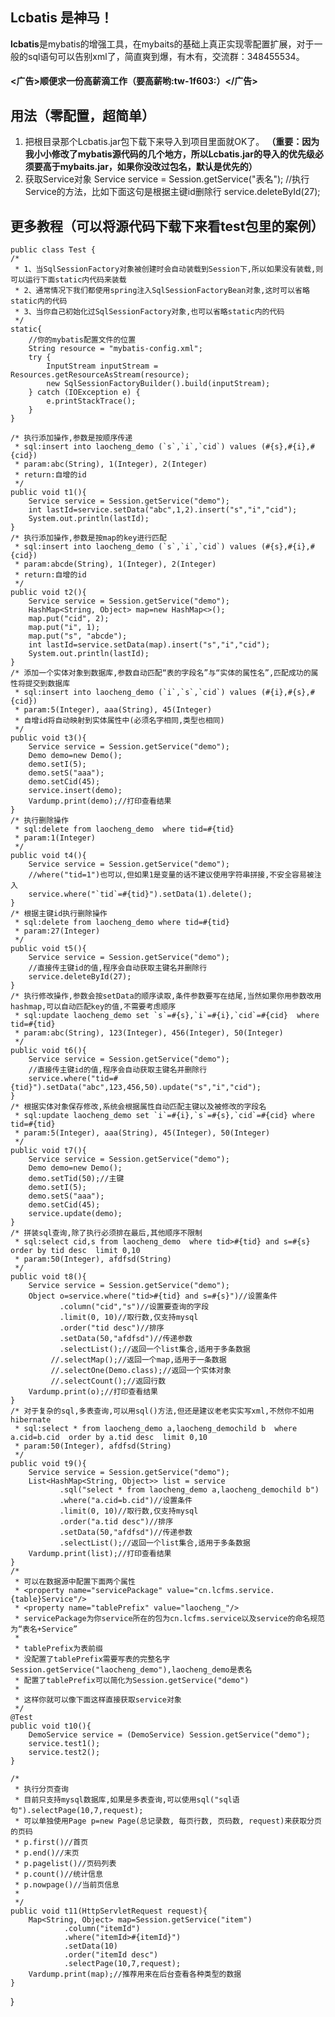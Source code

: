 ## Lcbatis 是神马！
**lcbatis**是mybatis的增强工具，在mybaits的基础上真正实现零配置扩展，对于一般的sql语句可以告别xml了，简直爽到爆，有木有，交流群：348455534。
#### <广告>顺便求一份高薪滴工作（要高薪哟:tw-1f603:）</广告>

## 用法（零配置，超简单）
1. 把根目录那个Lcbatis.jar包下载下来导入到项目里面就OK了。
**（重要：因为我小小修改了mybatis源代码的几个地方，所以Lcbatis.jar的导入的优先级必须要高于mybaits.jar，如果你没改过包名，默认是优先的）**
1. 获取Service对象
		Service service = Session.getService("表名");
		//执行Service的方法，比如下面这句是根据主键id删除行
		service.deleteById(27);

## 更多教程（可以将源代码下载下来看test包里的案例）
	public class Test {
	/*
	 * 1、当SqlSessionFactory对象被创建时会自动装载到Session下,所以如果没有装载,则可以运行下面static内代码来装载
	 * 2、通常情况下我们都使用spring注入SqlSessionFactoryBean对象,这时可以省略static内的代码
	 * 3、当你自己初始化过SqlSessionFactory对象,也可以省略static内的代码
	 */
	static{
		//你的mybatis配置文件的位置
		String resource = "mybatis-config.xml";
		try {
			InputStream inputStream = Resources.getResourceAsStream(resource);
			new SqlSessionFactoryBuilder().build(inputStream);
		} catch (IOException e) {
			e.printStackTrace();
		}		
	}
	
	/* 执行添加操作,参数是按顺序传递
	 * sql:insert into laocheng_demo (`s`,`i`,`cid`) values (#{s},#{i},#{cid})
	 * param:abc(String), 1(Integer), 2(Integer)
	 * return:自增的id
	 */
	public void t1(){		
		Service service = Session.getService("demo");			
		int lastId=service.setData("abc",1,2).insert("s","i","cid");
		System.out.println(lastId);
	}
	/* 执行添加操作,参数是按map的key进行匹配
	 * sql:insert into laocheng_demo (`s`,`i`,`cid`) values (#{s},#{i},#{cid})
	 * param:abcde(String), 1(Integer), 2(Integer)
	 * return:自增的id
	 */
	public void t2(){		
		Service service = Session.getService("demo");	
		HashMap<String, Object> map=new HashMap<>();
		map.put("cid", 2);
		map.put("i", 1);
		map.put("s", "abcde");
		int lastId=service.setData(map).insert("s","i","cid");
		System.out.println(lastId);
	}
	/* 添加一个实体对象到数据库,参数自动匹配“表的字段名”与“实体的属性名”,匹配成功的属性将提交到数据库
	 * sql:insert into laocheng_demo (`i`,`s`,`cid`) values (#{i},#{s},#{cid})
	 * param:5(Integer), aaa(String), 45(Integer)
	 * 自增id将自动映射到实体属性中(必须名字相同,类型也相同)
	 */
	public void t3(){		
		Service service = Session.getService("demo");	
		Demo demo=new Demo();
		demo.setI(5);	
		demo.setS("aaa");
		demo.setCid(45);
		service.insert(demo);
		Vardump.print(demo);//打印查看结果
	}
	/* 执行删除操作
	 * sql:delete from laocheng_demo  where tid=#{tid}
	 * param:1(Integer)
	 */
	public void t4(){		
		Service service = Session.getService("demo");	
		//where("tid=1")也可以,但如果1是变量的话不建议使用字符串拼接,不安全容易被注入
		service.where("`tid`=#{tid}").setData(1).delete();
	}
	/* 根据主键id执行删除操作
	 * sql:delete from laocheng_demo where tid=#{tid}
	 * param:27(Integer)
	 */
	public void t5(){		
		Service service = Session.getService("demo");
		//直接传主键id的值,程序会自动获取主键名并删除行
		service.deleteById(27);
	}
	/* 执行修改操作,参数会按setData的顺序读取,条件参数要写在结尾,当然如果你用参数改用hashmap,可以自动匹配key的值,不需要考虑顺序
	 * sql:update laocheng_demo set `s`=#{s},`i`=#{i},`cid`=#{cid}  where tid=#{tid}
	 * param:abc(String), 123(Integer), 456(Integer), 50(Integer)
	 */
	public void t6(){		
		Service service = Session.getService("demo");
		//直接传主键id的值,程序会自动获取主键名并删除行
		service.where("tid=#{tid}").setData("abc",123,456,50).update("s","i","cid");
	}
	/* 根据实体对象保存修改,系统会根据属性自动匹配主键以及被修改的字段名
	 * sql:update laocheng_demo set `i`=#{i},`s`=#{s},`cid`=#{cid} where tid=#{tid}
	 * param:5(Integer), aaa(String), 45(Integer), 50(Integer)
	 */	
	public void t7(){		
		Service service = Session.getService("demo");
		Demo demo=new Demo();		
		demo.setTid(50);//主键
		demo.setI(5);	
		demo.setS("aaa");
		demo.setCid(45);
		service.update(demo);
	}
	/* 拼装sql查询,除了执行必须排在最后,其他顺序不限制
	 * sql:select cid,s from laocheng_demo  where tid>#{tid} and s=#{s}  order by tid desc  limit 0,10
	 * param:50(Integer), afdfsd(String)
	 */
	public void t8(){	
		Service service = Session.getService("demo");
		Object o=service.where("tid>#{tid} and s=#{s}")//设置条件
			   .column("cid","s")//设置要查询的字段
			   .limit(0, 10)//取行数,仅支持mysql
			   .order("tid desc")//排序
		       .setData(50,"afdfsd")//传递参数	
		       .selectList();//返回一个list集合,适用于多条数据
			 //.selectMap();//返回一个map,适用于一条数据
			 //.selectOne(Demo.class);//返回一个实体对象
			 //.selectCount();//返回行数	
		Vardump.print(o);//打印查看结果
	}
	/* 对于复杂的sql,多表查询,可以用sql()方法,但还是建议老老实实写xml,不然你不如用hibernate
	 * sql:select * from laocheng_demo a,laocheng_demochild b  where a.cid=b.cid  order by a.tid desc  limit 0,10
	 * param:50(Integer), afdfsd(String)
	 */
	public void t9(){	
		Service service = Session.getService("demo");
		List<HashMap<String, Object>> list = service
			   .sql("select * from laocheng_demo a,laocheng_demochild b")
		       .where("a.cid=b.cid")//设置条件
			   .limit(0, 10)//取行数,仅支持mysql
			   .order("a.tid desc")//排序
		       .setData(50,"afdfsd")//传递参数	
		       .selectList();//返回一个list集合,适用于多条数据	
		Vardump.print(list);//打印查看结果
	}
	/*
	 * 可以在数据源中配置下面两个属性
	 * <property name="servicePackage" value="cn.lcfms.service.{table}Service"/>
	 * <property name="tablePrefix" value="laocheng_"/>
	 * servicePackage为你service所在的包为cn.lcfms.service以及service的命名规范为“表名+Service”
	 * 
	 * tablePrefix为表前缀
	 * 没配置了tablePrefix需要写表的完整名字Session.getService("laocheng_demo"),laocheng_demo是表名
	 * 配置了tablePrefix可以简化为Session.getService("demo")
	 * 
	 * 这样你就可以像下面这样直接获取service对象
	 */
	@Test
	public void t10(){	
		DemoService service = (DemoService) Session.getService("demo");
		service.test1();
		service.test2();
	}
	
    /*
     * 执行分页查询
     * 目前只支持mysql数据库,如果是多表查询,可以使用sql("sql语句").selectPage(10,7,request);
     * 可以单独使用Page p=new Page(总记录数, 每页行数, 页码数, request)来获取分页的页码
     * p.first()//首页
	 * p.end()//末页
	 * p.pagelist()//页码列表
	 * p.count()//统计信息
	 * p.nowpage()//当前页信息	
     * 
     */
	public void t11(HttpServletRequest request){
		Map<String, Object> map=Session.getService("item")
				.column("itemId")
				.where("itemId>#{itemId}")
				.setData(10)
				.order("itemId desc")
				.selectPage(10,7,request);		
		Vardump.print(map);//推荐用来在后台查看各种类型的数据		
	}
	
}

